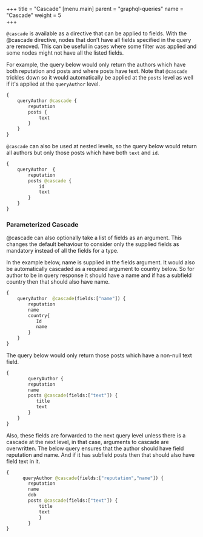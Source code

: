 +++
title = "Cascade"
[menu.main]
    parent = "graphql-queries"
    name = "Cascade"
    weight = 5   
+++

`@cascade` is available as a directive that can be applied to fields. With the @cascade
directive, nodes that don’t have all fields specified in the query are removed.
This can be useful in cases where some filter was applied and some nodes might not
have all the listed fields.

For example, the query below would only return the authors which have both reputation
and posts and where posts have text. Note that `@cascade` trickles down so it would
automatically be applied at the `posts` level as well if it's applied at the `queryAuthor`
level.

```graphql
{
    queryAuthor @cascade {
        reputation
        posts {
            text
        }
    }
}
```

`@cascade` can also be used at nested levels, so the query below would return all authors
but only those posts which have both `text` and `id`.

```graphql
{
    queryAuthor  {
        reputation
        posts @cascade {
            id
            text
        }
    }
}
```

### Parameterized Cascade

@cascade can also optionally take a list of fields as an argument. This changes the default behaviour to consider only the supplied fields as mandatory instead of all the fields for a type.

In the example below, name is supplied in the fields argument. It would also be automatically cascaded as a required argument to country below. So for author 
to be in query response it should have a name and if has a subfield country then that should also have name.
```graphql
{
    queryAuthor  @cascade(fields:["name"]) {
        reputation
        name
        country{
           Id
           name
        }
    }
}
```
The query below would only return those posts which have a non-null text field.
```graphql
{
        queryAuthor {
		reputation
		name
		posts @cascade(fields:["text"]) {
		   title
		   text
		}
	}
}
```
Also, these fields are  forwarded to the next query level unless there is a cascade at the next level, 
in that case, arguments to cascade are overwritten.
The below query ensures that the author should have field reputation and name. And if it has subfield posts then that should also have
field text in it.

```graphql
{
      queryAuthor @cascade(fields:["reputation","name"]) {
        reputation
        name
        dob
        posts @cascade(fields:["text"]) {
            title
            text
            }
        }
}
```
